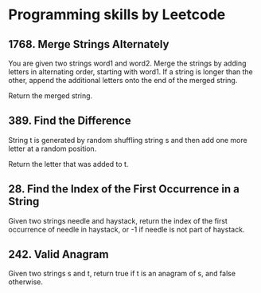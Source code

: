 # **Programming skills by Leetcode**

## 1768. Merge Strings Alternately
You are given two strings word1 and word2. Merge the strings by adding letters 
in alternating order, starting with word1. If a string is longer than the other, 
append the additional letters onto the end of the merged string.

Return the merged string.

## 389. Find the Difference
String t is generated by random shuffling string s and then add one more letter at a random position.

Return the letter that was added to t.

## 28. Find the Index of the First Occurrence in a String
Given two strings needle and haystack, return the index of the first occurrence 
of needle in haystack, or -1 if needle is not part of haystack.

## 242. Valid Anagram
Given two strings s and t, return true if t is an anagram of s, and false otherwise.
